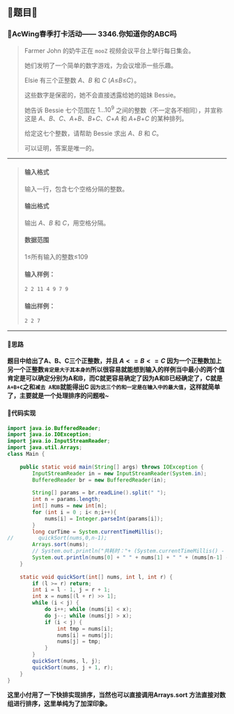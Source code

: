## 📝题目📝

### 📝**AcWing春季打卡活动—— 3346.你知道你的ABC吗**

> Farmer John 的奶牛正在 `mooZ` 视频会议平台上举行每日集会。
>
> 她们发明了一个简单的数字游戏，为会议增添一些乐趣。
>
> Elsie 有三个正整数 *A*、*B* 和 *C* (*A*≤*B*≤*C*）。
>
> 这些数字是保密的，她不会直接透露给她的姐妹 Bessie。
>
> 她告诉 Bessie 七个范围在 $1…10^9$ 之间的整数（不一定各不相同），并宣称这是 *A*、*B*、*C*、*A*+*B*、*B*+*C*、*C*+*A* 和 *A*+*B*+*C* 的某种排列。
>
> 给定这七个整数，请帮助 Bessie 求出 *A*、*B* 和 *C*。
>
> 可以证明，答案是唯一的。

****

> #### 输入格式
>
> 输入一行，包含七个空格分隔的整数。
>
> #### 输出格式
>
> 输出 *A*、*B* 和 *C*，用空格分隔。
>
> #### 数据范围
>
> 1≤所有输入的整数≤109
>
> #### 输入样例：
>
> ```txt
> 2 2 11 4 9 7 9
> ```
>
> #### 输出样例：
>
> ```txt
> 2 2 7
> ```

****

#### 📝思路

**题目中给出了A、B、C三个正整数，并且 $A<=B<=C$ 因为一个正整数加上另一个正整数`肯定是大于其本身的`所以很容易就能想到输入的样例当中最小的两个值肯定是可以确定分别为A和B，而C就更容易确定了因为A和B已经确定了，C就是`A+B+C`之和`减去 A和B`就能得出C `因为这三个的和一定是在输入中的最大值`，这样就简单了，主要就是一个处理排序的问题啦~** 

#### 📝代码实现

```java
import java.io.BufferedReader;
import java.io.IOException;
import java.io.InputStreamReader;
import java.util.Arrays;
class Main {
    
    public static void main(String[] args) throws IOException {
        InputStreamReader in = new InputStreamReader(System.in);
        BufferedReader br = new BufferedReader(in);
        
        String[] params = br.readLine().split(" ");
        int n = params.length;
        int[] nums = new int[n];
        for (int i = 0 ; i< n;i++){
            nums[i] = Integer.parseInt(params[i]);
        }
        long curTime = System.currentTimeMillis();
//        quickSort(nums,0,n-1);
        Arrays.sort(nums);
        // System.out.println("共耗时："+ (System.currentTimeMillis() - curTime) + "ms");
        System.out.println(nums[0] + " " + nums[1] + " " + (nums[n-1] - nums[0] - nums[1]));
    }
    
    static void quickSort(int[] nums, int l, int r) {
        if (l >= r) return;
        int i = l - 1, j = r + 1;
        int x = nums[(l + r) >> 1];
        while (i < j) {
            do i++; while (nums[i] < x);
            do j--; while (nums[j] > x);
            if (i < j) {
                int tmp = nums[i];
                nums[i] = nums[j];
                nums[j] = tmp;
            }
        }
        quickSort(nums, l, j);
        quickSort(nums, j + 1, r);
    }
}
```

**这里小付用了一下快排实现排序，当然也可以直接调用Arrays.sort 方法直接对数组进行排序，这里单纯为了加深印象。**
